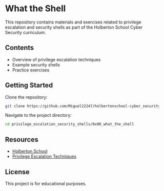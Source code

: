 # What the Shell

This repository contains materials and exercises related to privilege escalation and security shells as part of the Holberton School Cyber Security curriculum.

## Contents

- Overview of privilege escalation techniques
- Example security shells
- Practice exercises

## Getting Started

Clone the repository:

```bash
git clone https://github.com/Miguel22247/holbertonschool-cyber_security/privilege_escalation_security_shells.git
```

Navigate to the project directory:

```bash
cd privilege_escalation_security_shells/0x00_what_the_shell
```

## Resources

- [Holberton School](https://www.holbertonschool.com/)
- [Privilege Escalation Techniques](https://www.hackingarticles.in/linux-privilege-escalation/)

## License

This project is for educational purposes.